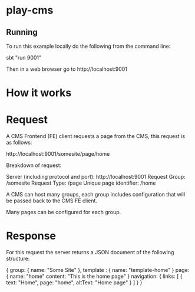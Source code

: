 # play-cms

## Running
To run this example locally do the following from the command line:

sbt "run 9001"

Then in a web browser go to http://localhost:9001

# How it works
# Request
A CMS Frontend (FE) client requests a page from the CMS, this request is as follows:

http://localhost:9001/somesite/page/home

Breakdown of request:

Server (including protocol and port): http://localhost:9001
Request Group: /somesite
Request Type: /page
Unique page identifier: /home

A CMS can host many groups, each group includes configuration that will be passed back to the CMS FE client.

Many pages can be configured for each group.

# Response
For this request the server returns a JSON document of the following structure:

{
    group: {
        name: "Some Site"
    },
    template : {
        name: "template-home"
    }
    page: {
        name: "home"
        content: "This is the home page"
    }
    navigation: {
        links: [
            {
                text: "Home",
                page: "home",
                altText: "Home page"
            }
        ]
    }
}